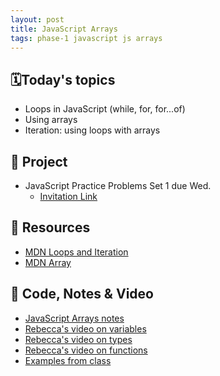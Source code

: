 ```yaml
---
layout: post
title: JavaScript Arrays
tags: phase-1 javascript js arrays
---
```


## 🗓️Today's topics

- Loops in JavaScript (while, for, for...of)
- Using arrays
- Iteration: using loops with arrays

## 🎯 Project

- JavaScript Practice Problems Set 1 due Wed.
  - [Invitation Link](https://classroom.github.com/a/pXLBC0z_)

## 🔖 Resources

- [MDN Loops and Iteration](https://developer.mozilla.org/en-US/docs/Web/JavaScript/Guide/Loops_and_iteration)
- [MDN Array](https://developer.mozilla.org/en-US/docs/Web/JavaScript/Reference/Global_Objects/Array)

## 🦉 Code, Notes & Video

- [JavaScript Arrays notes](https://github.com/Momentum-Team-11/notes/blob/main/js-arrays.md)
- [Rebecca's video on variables](https://vimeo.com/showcase/7220986/video/426872305)
- [Rebecca's video on types](https://vimeo.com/showcase/7220986/video/426872279)
- [Rebecca's video on functions](https://vimeo.com/showcase/7220986/video/426872241)
- [Examples from class](https://github.com/Momentum-Team-15/example-js-basics/blob/main/loops.js)
